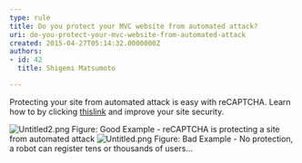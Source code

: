 ```yaml
---
type: rule
title: Do you protect your MVC website from automated attack?
uri: do-you-protect-your-mvc-website-from-automated-attack
created: 2015-04-27T05:14:32.0000000Z
authors:
- id: 42
  title: Shigemi Matsumoto

---
```


 ​​​Protecting your site from automated attack is easy with reCAPTCHA.  
​Learn how to by clicking [this ​link​](https&#58;//shigemimatsumoto.wordpress.com/2015/04/27/protecting-mvc-web-application-with-recaptcha-22/) and improve your site security.​​​

![Untitled2.png](/PublishingImages/abd5fe_Untitled2.png)
​​​Figure: Good Example - reCAPTCHA is protecting a site from automated attack
![Untitled.png](/PublishingImages/4141c3_Untitled.png)
Figu​r​​​​​​​e: Bad Example - No protection, a robot can register tens or thousands of users...


